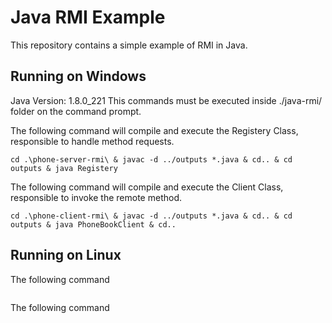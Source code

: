 # Java RMI Example

This repository contains a simple example of RMI in Java.

## Running on Windows

Java Version: 1.8.0_221
This commands must be executed inside ./java-rmi/ folder on the command prompt.

The following command will compile and execute the Registery Class, responsible to handle method requests.

```
cd .\phone-server-rmi\ & javac -d ../outputs *.java & cd.. & cd outputs & java Registery
```

The following command will compile and execute the Client Class, responsible to invoke the remote method.

```
cd .\phone-client-rmi\ & javac -d ../outputs *.java & cd.. & cd outputs & java PhoneBookClient & cd..
```

## Running on Linux

The following command

```

```

The following command

```

```
